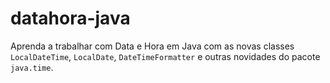 # datahora-java

  Aprenda a trabalhar com Data e Hora em Java com as novas classes `LocalDateTime`, `LocalDate`, `DateTimeFormatter` e outras novidades do pacote `java.time`.
  
  
